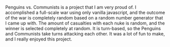 Penguins vs. Communists is a project that I am very proud of. I accomplished a full-scale war using only vanilla javascript, and the outcome of the war is completely random based on a random number generator that I came up with. The amount of casualties with each nuke is random, and the winner is selected completely at random. It is turn-based, so the Penguins and Communists take turns attacking each other. It was a lot of fun to make, and I really enjoyed this project.
